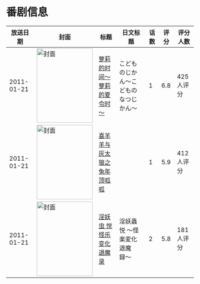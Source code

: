 # 番剧信息

|放送日期|封面|标题|日文标题|话数|评分|评分人数|
|---|---|---|---|---|---|---|
|2011-01-21|<img src="https://lain.bgm.tv/pic/cover/c/b2/0b/11142_dV2Q1.jpg" alt="封面" style="width:150px;height:200px;object-fit:cover;">|[萝莉的时间～萝莉的夏令时～](https://bangumi.tv/subject/11142)|こどものじかん～こどものなつじかん～|1|6.8|425人评分|
|2011-01-21|<img src="https://lain.bgm.tv/pic/cover/c/eb/b1/13135_kZUr8.jpg" alt="封面" style="width:150px;height:200px;object-fit:cover;">|[喜羊羊与灰太狼之兔年顶呱呱](https://bangumi.tv/subject/13135)||1|5.9|412人评分|
|2011-01-21|<img src="https://bangumi.tv/img/no_icon_subject.png" alt="封面" style="width:150px;height:200px;object-fit:cover;">|[淫妖虫 悦 怪乐变化退魔录](https://bangumi.tv/subject/70284)|淫妖蟲 悦 〜怪楽変化退魔録〜|2|5.8|181人评分|

